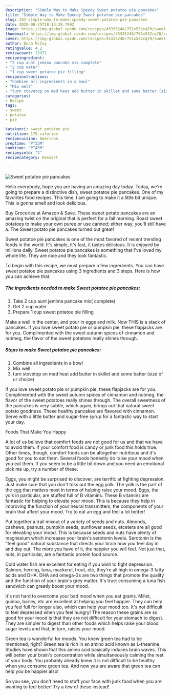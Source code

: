 ```yaml
---
description: "Simple Way to Make Speedy Sweet potatoe pie pancakes"
title: "Simple Way to Make Speedy Sweet potatoe pie pancakes"
slug: 282-simple-way-to-make-speedy-sweet-potatoe-pie-pancakes
date: 2020-08-25T18:13:39.799Z
image: https://img-global.cpcdn.com/recipes/45335240/751x532cq70/sweet-potatoe-pie-pancakes-recipe-main-photo.jpg
thumbnail: https://img-global.cpcdn.com/recipes/45335240/751x532cq70/sweet-potatoe-pie-pancakes-recipe-main-photo.jpg
cover: https://img-global.cpcdn.com/recipes/45335240/751x532cq70/sweet-potatoe-pie-pancakes-recipe-main-photo.jpg
author: Dora McCoy
ratingvalue: 4.2
reviewcount: 13971
recipeingredient:
- "2 cup aunt jemima pancake mix complete"
- "2 cup water"
- "1 cup sweet potatoe pie filling"
recipeinstructions:
- "Combine all ingredients in a bowl"
- "Mix well"
- "turn stovetop on med heat add butter in skillet and some batter (size of ur choice)"
categories:
- Recipe
tags:
- sweet
- potatoe
- pie

katakunci: sweet potatoe pie 
nutrition: 175 calories
recipecuisine: American
preptime: "PT33M"
cooktime: "PT45M"
recipeyield: "2"
recipecategory: Dessert

---
```



![Sweet potatoe pie pancakes](https://img-global.cpcdn.com/recipes/45335240/751x532cq70/sweet-potatoe-pie-pancakes-recipe-main-photo.jpg)

Hello everybody, hope you are having an amazing day today. Today, we're going to prepare a distinctive dish, sweet potatoe pie pancakes. One of my favorites food recipes. This time, I am going to make it a little bit unique. This is gonna smell and look delicious.

Buy Groceries at Amazon &amp; Save. These sweet potato pancakes are an amazing twist on the original that is perfect for a fall morning. Roast sweet potatoes to make your own puree or use canned; either way, you&#39;ll still have a. The Sweet potato pie pancakes turned out great!

Sweet potatoe pie pancakes is one of the most favored of recent trending foods in the world. It's simple, it's fast, it tastes delicious. It is enjoyed by millions daily. Sweet potatoe pie pancakes is something that I've loved my whole life. They are nice and they look fantastic.


To begin with this recipe, we must prepare a few ingredients. You can have sweet potatoe pie pancakes using 3 ingredients and 3 steps. Here is how you can achieve that.

<!--inarticleads1-->

##### The ingredients needed to make Sweet potatoe pie pancakes:

1. Take 2 cup aunt jemima pancake mix( complete)
1. Get 2 cup water
1. Prepare 1 cup sweet potatoe pie filling


Make a well in the center, and pour in eggs and milk. Now THIS is a stack of pancakes. If you love sweet potato pie or pumpkin pie, these flapjacks are for you. Complimented with the sweet autumn spices of cinnamon and nutmeg, the flavor of the sweet potatoes really shines through. 

<!--inarticleads2-->

##### Steps to make Sweet potatoe pie pancakes:

1. Combine all ingredients in a bowl
1. Mix well
1. turn stovetop on med heat add butter in skillet and some batter (size of ur choice)


If you love sweet potato pie or pumpkin pie, these flapjacks are for you. Complimented with the sweet autumn spices of cinnamon and nutmeg, the flavor of the sweet potatoes really shines through. The overall sweetness of the pancakes is very subtle, which again, brings out that natural sweet potato goodness. These healthy pancakes are flavored with cinnamon. Serve with a little butter and sugar-free syrup for a fantastic way to start your day. 

Foods That Make You Happy


A lot of us believe that comfort foods are not good for us and that we have to avoid them. If your comfort food is candy or junk food this holds true. Other times, though, comfort foods can be altogether nutritious and it's good for you to eat them. Several foods honestly do raise your mood when you eat them. If you seem to be a little bit down and you need an emotional pick me up, try a number of these.

Eggs, you might be surprised to discover, are terrific at fighting depression. Just make sure that you don't toss out the egg yolk. The yolk is the part of the egg that matters most in terms of helping raise your mood. Eggs, the yolk in particular, are stuffed full of B vitamins. These B vitamins are fantastic for helping to elevate your mood. This is because they help in improving the function of your neural transmitters, the components of your brain that affect your mood. Try to eat an egg and feel a lot better!

Put together a trail mixout of a variety of seeds and nuts. Almonds, cashews, peanuts, pumpkin seeds, sunflower seeds, etcetera are all good for elevating your mood. This is because seeds and nuts have plenty of magnesium which increases your brain's serotonin levels. Serotonin is the "feel good" natural substance that directs your brain how you feel day in and day out. The more you have of it, the happier you will feel. Not just that, nuts, in particular, are a fantastic protein food source.

Cold water fish are excellent for eating if you wish to fight depression. Salmon, herring, tuna, mackerel, trout, etc, they're all high in omega-3 fatty acids and DHA. DHA and omega-3s are two things that promote the quality and the function of your brain's grey matter. It's true: consuming a tuna fish sandwich can greatly boost your mood. 

It's not hard to overcome your bad mood when you eat grains. Millet, quinoa, barley, etc are excellent at helping you feel happier. They can help you feel full for longer also, which can help your mood too. It's not difficult to feel depressed when you feel hungry! The reason these grains are so good for your mood is that they are not difficult for your stomach to digest. They are simpler to digest than other foods which helps raise your blood sugar levels and that, in turn, raises your mood.

Green tea is wonderful for moods. You knew green tea had to be mentioned, right? Green tea is rich in an amino acid known as L-theanine. Studies have shown that this amino acid basically induces brain waves. This will better your brain's concentration while simultaneously calming the rest of your body. You probably already knew it is not difficult to be healthy when you consume green tea. And now you are aware that green tea can help you be happier also!

So you see, you don't need to stuff your face with junk food when you are wanting to feel better! Try a few of these instead!

